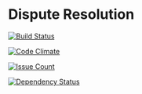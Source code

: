 # Dispute Resolution

[![Build
Status](https://travis-ci.org/prashantpawar/DisputeResolution.svg?branch=master)](https://travis-ci.org/prashantpawar/DisputeResolution)

[![Code
Climate](https://codeclimate.com/github/prashantpawar/DisputeResolution/badges/gpa.svg)](https://codeclimate.com/github/prashantpawar/DisputeResolution)

[![Issue
Count](https://codeclimate.com/github/prashantpawar/DisputeResolution/badges/issue_count.svg)](https://codeclimate.com/github/prashantpawar/DisputeResolution)

[![Dependency
Status](https://dependencyci.com/github/prashantpawar/DisputeResolution/badge)](https://dependencyci.com/github/prashantpawar/DisputeResolution)
